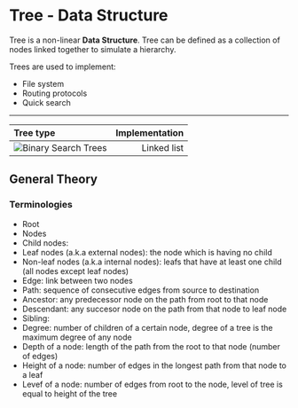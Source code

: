 # Tree - Data Structure

Tree is a non-linear **Data Structure**. Tree can be defined as a collection of nodes linked together to simulate a hierarchy. 

Trees are used to implement:
- File system
- Routing protocols 
- Quick search

-----------------------------

| Tree type | Implementation |
| :-------- | -------------: |
| ![Binary Search Trees](https://github.com/TheAlgorisTech/Data-Structure/tree/master/trees/binary-trees/binary-search-tree) 		|  Linked list   |



## General Theory

### Terminologies 
 - Root
 - Nodes
 - Child nodes: 
 - Leaf nodes (a.k.a external nodes): the node which is having no child
 - Non-leaf nodes (a.k.a internal nodes): leafs that have at least one child (all nodes except leaf nodes)
 - Edge: link between two nodes
 - Path: sequence of consecutive edges from source to destination
 - Ancestor: any predecessor node on the path from root to that node
 - Descendant: any succesor node on the path from that node to leaf node
 - Sibling:
 - Degree: number of children of a certain node, degree of a tree is the maximum degree of any node
 - Depth of a node: length of the path from the root to that node (number of edges)
 - Height of a node: number of edges in the longest path from that node to a leaf
 - Levef of a node: number of edges from root to the node, level of tree is equal to height of the tree
